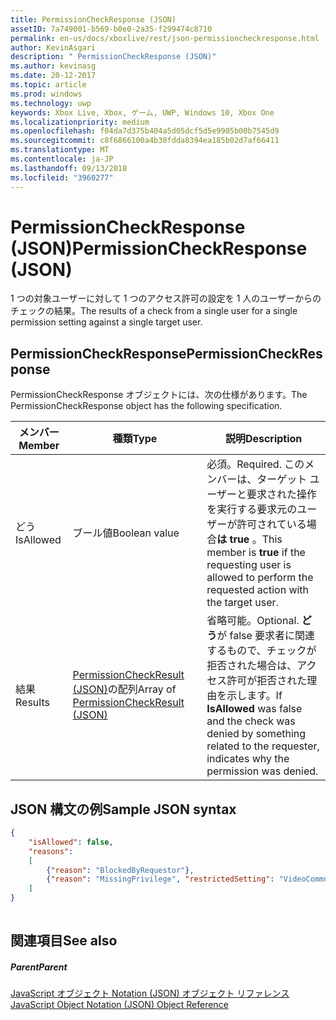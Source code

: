 ```yaml
---
title: PermissionCheckResponse (JSON)
assetID: 7a749001-b569-b0e0-2a35-f299474c8710
permalink: en-us/docs/xboxlive/rest/json-permissioncheckresponse.html
author: KevinAsgari
description: " PermissionCheckResponse (JSON)"
ms.author: kevinasg
ms.date: 20-12-2017
ms.topic: article
ms.prod: windows
ms.technology: uwp
keywords: Xbox Live, Xbox, ゲーム, UWP, Windows 10, Xbox One
ms.localizationpriority: medium
ms.openlocfilehash: f04da7d375b404a5d05dcf5d5e9905b00b7545d9
ms.sourcegitcommit: c8f6866100a4b38fdda8394ea185b02d7af66411
ms.translationtype: MT
ms.contentlocale: ja-JP
ms.lasthandoff: 09/13/2018
ms.locfileid: "3960277"
---
```

# <a name="permissioncheckresponse-json"></a><span data-ttu-id="cc130-104">PermissionCheckResponse (JSON)</span><span class="sxs-lookup"><span data-stu-id="cc130-104">PermissionCheckResponse (JSON)</span></span>
<span data-ttu-id="cc130-105">1 つの対象ユーザーに対して 1 つのアクセス許可の設定を 1 人のユーザーからのチェックの結果。</span><span class="sxs-lookup"><span data-stu-id="cc130-105">The results of a check from a single user for a single permission setting against a single target user.</span></span> 
<a id="ID4EN"></a>

 
## <a name="permissioncheckresponse"></a><span data-ttu-id="cc130-106">PermissionCheckResponse</span><span class="sxs-lookup"><span data-stu-id="cc130-106">PermissionCheckResponse</span></span>
 
<span data-ttu-id="cc130-107">PermissionCheckResponse オブジェクトには、次の仕様があります。</span><span class="sxs-lookup"><span data-stu-id="cc130-107">The PermissionCheckResponse object has the following specification.</span></span>
 
| <span data-ttu-id="cc130-108">メンバー</span><span class="sxs-lookup"><span data-stu-id="cc130-108">Member</span></span>| <span data-ttu-id="cc130-109">種類</span><span class="sxs-lookup"><span data-stu-id="cc130-109">Type</span></span>| <span data-ttu-id="cc130-110">説明</span><span class="sxs-lookup"><span data-stu-id="cc130-110">Description</span></span>| 
| --- | --- | --- | 
| <span data-ttu-id="cc130-111">どう</span><span class="sxs-lookup"><span data-stu-id="cc130-111">IsAllowed</span></span>| <span data-ttu-id="cc130-112">ブール値</span><span class="sxs-lookup"><span data-stu-id="cc130-112">Boolean value</span></span>| <span data-ttu-id="cc130-113">必須。</span><span class="sxs-lookup"><span data-stu-id="cc130-113">Required.</span></span> <span data-ttu-id="cc130-114">このメンバーは、ターゲット ユーザーと要求された操作を実行する要求元のユーザーが許可されている場合<b>は true</b> 。</span><span class="sxs-lookup"><span data-stu-id="cc130-114">This member is <b>true</b> if the requesting user is allowed to perform the requested action with the target user.</span></span>| 
| <span data-ttu-id="cc130-115">結果</span><span class="sxs-lookup"><span data-stu-id="cc130-115">Results</span></span>| <span data-ttu-id="cc130-116">[PermissionCheckResult (JSON)](json-permissioncheckresult.md)の配列</span><span class="sxs-lookup"><span data-stu-id="cc130-116">Array of [PermissionCheckResult (JSON)](json-permissioncheckresult.md)</span></span>| <span data-ttu-id="cc130-117">省略可能。</span><span class="sxs-lookup"><span data-stu-id="cc130-117">Optional.</span></span> <span data-ttu-id="cc130-118"><b>どう</b>が false 要求者に関連するもので、チェックが拒否された場合は、アクセス許可が拒否された理由を示します。</span><span class="sxs-lookup"><span data-stu-id="cc130-118">If <b>IsAllowed</b> was false and the check was denied by something related to the requester, indicates why the permission was denied.</span></span>| 
  
<a id="ID4E3B"></a>

 
## <a name="sample-json-syntax"></a><span data-ttu-id="cc130-119">JSON 構文の例</span><span class="sxs-lookup"><span data-stu-id="cc130-119">Sample JSON syntax</span></span>
 

```json
{
    "isAllowed": false,
    "reasons":
    [
        {"reason": "BlockedByRequestor"},
        {"reason": "MissingPrivilege", "restrictedSetting": "VideoCommunications"}
    ]
}
    
```

  
<a id="ID4EFC"></a>

 
## <a name="see-also"></a><span data-ttu-id="cc130-120">関連項目</span><span class="sxs-lookup"><span data-stu-id="cc130-120">See also</span></span>
 
<a id="ID4EHC"></a>

 
##### <a name="parent"></a><span data-ttu-id="cc130-121">Parent</span><span class="sxs-lookup"><span data-stu-id="cc130-121">Parent</span></span> 

[<span data-ttu-id="cc130-122">JavaScript オブジェクト Notation (JSON) オブジェクト リファレンス</span><span class="sxs-lookup"><span data-stu-id="cc130-122">JavaScript Object Notation (JSON) Object Reference</span></span>](atoc-xboxlivews-reference-json.md)

   